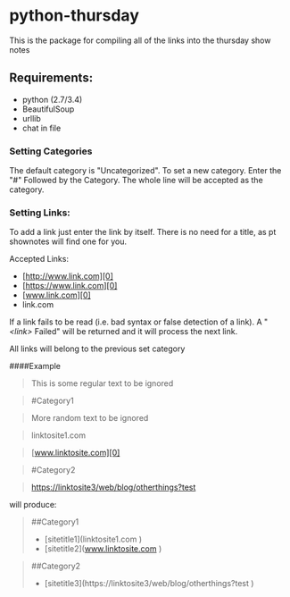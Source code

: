 # python-thursday
This is the package for compiling all of the links into the thursday show notes

## Requirements:
* python (2.7/3.4)
* BeautifulSoup
* urllib
* chat in file

### Setting Categories
The default category is "Uncategorized". To set a new category. Enter the "#" Followed by the Category. The whole line will be accepted as the category.

### Setting Links:
To add a link just enter the link by itself. There is no need for a title, as pt shownotes will find one for you. 

Accepted Links:
* [http://www.link.com][0]
* [https://www.link.com][0]
* [www.link.com][0]
* link.com

If a link fails to be read (i.e. bad syntax or false detection of a link). A "*\<link\>* Failed" will be returned and it will process the next link.

All links will belong to the previous set category

####Example
> This is some regular text to be ignored

>  \#Category1

> More random text to be ignored

> linktosite1.com

> [www.linktosite.com][0] 

> \#Category2

>[https://linktosite3/web/blog/otherthings?test][0]

will produce:

> ##Category1
>* [sitetitle1]\(linktosite1.com \)
>* [sitetitle2]\(www.linktosite.com \)

> ##Category2
>* [sitetitle3]\(https://linktosite3/web/blog/otherthings?test \)

[0]:#null
